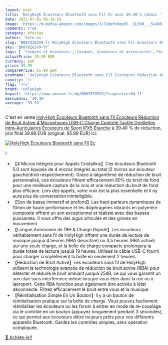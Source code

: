 ```yaml
---
layout: post
title: 'HolyHigh Écouteurs Bluetooth sans Fil Ec avec 39.40 % rabais '
date: 2021-07-01 06:16:54
image: 'https://m.media-amazon.com/images/I/31defvHepOS._SL500_._SL400_.jpg'
comments: true
category: ofertas
author: 'tole.es'
slug: 'B08Y8ZG5V9-fr HolyHigh Écouteurs Bluetooth sans Fil Ecouteurs Réduction...'
sku: 'B08Y8ZG5V9-fr'
tags: [ 'Casques et écouteurs','Casques, écouteurs et accessoires','High-Tech','holyhigh', ]
actualPrice: 39.99 EUR
currency: EUR
price: 39.99
comparePrice: 65.99 EUR
prodname: 'HolyHigh Écouteurs Bluetooth sans Fil Ecouteurs Réduction de Bruit Active  4 Microphones USB-C Charge Contrôle Tactile Oreillettes Intra-Auriculaires Écouteurs de Sport IPX5 Étanche'
country: 'fr'
flag: '🇫🇷'
brand: 'HolyHigh'
buyurl: 'https://www.amazon.fr/dp/B08Y8ZG5V9/?tag=tolees0d-21'
descuento: '39.40'
average: '39.99'
---
```


C'est en vente [HolyHigh Écouteurs Bluetooth sans Fil Ecouteurs Réduction de Bruit Active  4 Microphones USB-C Charge Contrôle Tactile Oreillettes Intra-Auriculaires Écouteurs de Sport IPX5 Étanche](https://www.amazon.fr/dp/B08Y8ZG5V9/?tag=tolees0d-21)  à  39.40 % de réduction, prix final  39.99 EUR (original: 65.99 EUR) ici:

[![HolyHigh Écouteurs Bluetooth sans Fil Ec](https://m.media-amazon.com/images/I/31defvHepOS._SL500_._SL400_.jpg)](https://www.amazon.fr/dp/B08Y8ZG5V9/?tag=tolees0d-21)

ℹ️:

- 【4 Micros Intégrés pour Appels Cristallins】Ces écouteurs Bluetooth 5.0 sont équipés de 4 micros intégrés au total (2 micros sur écouteur gauche/droit respectivement). Grâce à lalgorithme de réduction de bruit personnalisé, ces écouteurs filtrent efficacement 80% du bruit de fond pour une meilleure capture de la voix et une réduction du bruit de fond plus efficace. Lors des appels, votre voix est la plus essentielle et il ny aura plus de conversation inintelligible.
- 【Son de basse immersif et profond】Les haut-parleurs dynamiques de 10mm de haute performance et les diaphragmes vibrants en polymère composite offrent un son exceptionnel et réaliste avec des basses puissantes. Il vous offre des aigus articulés et des graves en mouvement.
- 【Longue Autonomie de 19H & Charge Rapide】Les écouteurs véritablement sans fil de HolyHigh offrent une durée de lecture de musique jusquà 4 heures (RBA désactivé) ou 3,5 heures (RBA activé) sur une seule charge, et la boîte de charge compacte prolongera la durée totale de lecture jusquà 19 heures. Utilisez le câble USB-C fourni pour charger complètement la boîte en seulement 2 heures.
- 【Réduction de Bruit Active】Les écouteurs sans fil de HolyHigh utilisent la technologie avancée de réduction de bruit active (RBA) pour détecter et réduire le bruit ambiant jusquà 25dB, ce qui vous garantit un son clair sans interférence même lorsque vous êtes dans la rue ou à laéroport. Cette RBA function peut également être activée à létat déconnecté. Filtrez efficacement le bruit entre vous et la musique.
- 【Réinitialisation Simple En Un Bouton】Il y a un bouton de réinitialisation pratique sur la boîte de charge. Vous pouvez facilement réinitialiser les écouteurs ou les forcer à entrer en mode de re-couplage via le contrôle en un bouton (appuyez longuement pendant 3 secondes), ce qui permet aux écouteurs dêtre toujours prêts pour vos différents appareils Bluetooth. Gardez les contrôles simples, sans opération compliquée.

[🛒 Achète-le!!](https://www.amazon.fr/dp/B08Y8ZG5V9/?tag=tolees0d-21)
